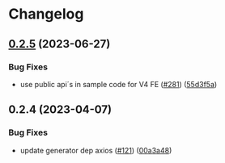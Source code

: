 # Changelog

## [0.2.5](https://github.com/marianfoo/ui5-cc-spreadsheetimporter/compare/generator-ui5-spreadsheetimporter-v0.2.4...generator-ui5-spreadsheetimporter-v0.2.5) (2023-06-27)


### Bug Fixes

* use public api´s in sample code for V4 FE ([#281](https://github.com/marianfoo/ui5-cc-spreadsheetimporter/issues/281)) ([55d3f5a](https://github.com/marianfoo/ui5-cc-spreadsheetimporter/commit/55d3f5a17ca748c20fef4fd6a9476374844e592c))

## 0.2.4 (2023-04-07)


### Bug Fixes

* update generator dep axios ([#121](https://github.com/marianfoo/ui5-cc-spreadsheetimporter/issues/121)) ([00a3a48](https://github.com/marianfoo/ui5-cc-spreadsheetimporter/commit/00a3a48c9bd341fde061739a9d97bf73eb22cf27))
